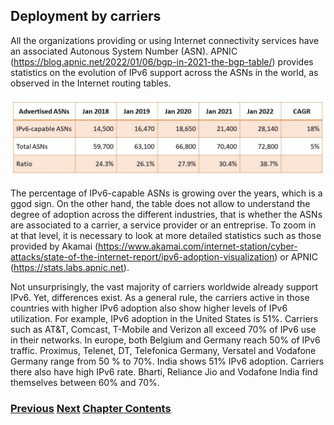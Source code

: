 ## Deployment by carriers

All the organizations providing or using Internet connectivity services have an associated Autonous System Number (ASN).
APNIC (https://blog.apnic.net/2022/01/06/bgp-in-2021-the-bgp-table/) provides statistics on the evolution of IPv6 support across the ASNs in the world, as observed in the Internet routing tables.

<img src="./Section5_Table2.jpg">

The percentage of IPv6-capable ASNs is growing over the years, which is a ggod sign.
On the other hand, the table does not allow to understand the degree of adoption across the different industries, that is whether the ASNs are associated to a carrier, a service provider or an entreprise.
To zoom in at that level, it is necessary to look at more detailed statistics such as those provided by Akamai (https://www.akamai.com/internet-station/cyber-attacks/state-of-the-internet-report/ipv6-adoption-visualization) or APNIC (https://stats.labs.apnic.net).

Not unsurprisingly, the vast majority of carriers worldwide already support IPv6. Yet, differences exist.
As a general rule, the carriers active in those countries with higher IPv6 adoption also show higher levels of IPv6 utilization.
For example, IPv6 adoption in the United States is 51%. Carriers such as AT&T, Comcast, T-Mobile and Verizon all exceed 70% of IPv6 use in their networks.
In europe, both Belgium and Germany reach 50% of IPv6 traffic. Proximus, Telenet, DT, Telefonica Germany, Versatel and Vodafone Germany range from 50 % to 70%.
India shows 51% IPv6 adoption. Carriers there also have high IPv6 rate. Bharti, Reliance Jio and Vodafone India find themselves between 60% and 70%.

<!-- Link lines generated automatically; do not delete -->
### [<ins>Previous</ins>](Status.md) [<ins>Next</ins>](Deployment%20in%20the%20home.md) [<ins>Chapter Contents</ins>](5.%20Deployment.md)
